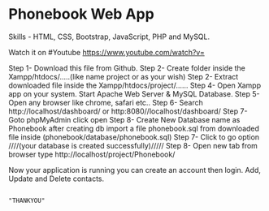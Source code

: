 
# Phonebook Web App

Skills - HTML, CSS, Bootstrap, JavaScript, PHP and MySQL.

Watch it on #Youtube https://www.youtube.com/watch?v=

Step 1- Download this file from Github.
Step 2- Create folder inside the Xampp/htdocs/.....(like name project or as your wish)
Step 2- Extract downloaded file inside the Xampp/htdocs/project/......
Step 4- Open Xampp app on your system. Start Apache Web Server & MySQL Database.
Step 5- Open any browser like chrome, safari etc.. 
Step 6- Search http://localhost/dashboard/ or http:8080//localhost/dashboard/
Step 7- Goto phpMyAdmin click open
Step 8- Create New Database name as Phonebook after creating db import a file phonebook.sql 
        from downloaded file inside (phonebook/database/phonebook.sql)
Step 7- Click to go option ////(your database is created successfully)/////
Step 8- Open new tab from browser type http://localhost/project/Phonebook/


Now your application is running you can create an account then login.
Add, Update and Delete contacts.



                                                                                   "THANKYOU"